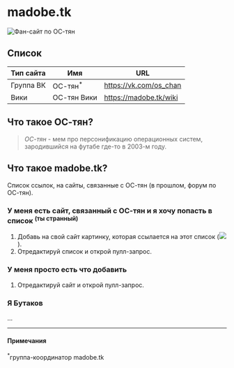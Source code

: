 # madobe.tk
![Фан-сайт по ОС-тян][link]
## Список
| Тип сайта | Имя         | URL                    |
|-----------|-------------|------------------------|
| Группа ВК | ОС-тян<sup>*</sup>      | https://vk.com/os_chan |
| Вики      | ОС-тян Вики | https://madobe.tk/wiki |

## Что такое ОС-тян?
> *ОС-тян* - мем про персонификацию операционных систем, зародившийся на футабе где-то в 2003-м году.

## Что такое madobe.tk?
Список ссылок, на сайты, связанные с ОС-тян (в прошлом, форум по ОС-тян).
### У меня есть сайт, связанный с ОС-тян и я хочу попасть в список <sup>(ты странный)</sup>
1. Добавь на свой сайт картинку, которая ссылается на этот список (![][link]).
2. Отредактируй список и открой пулл-запрос.
### У меня просто есть что добавить
1. Отредактируй сайт и открой пулл-запрос.
### Я Бутаков
...
___
#### Примечания
<sup>*</sup>группа-координатор madobe.tk


[link]: https://img.shields.io/badge/%D0%9E%D0%A1--%D1%82%D1%8F%D0%BD-madobe.tk-yellow.svg
